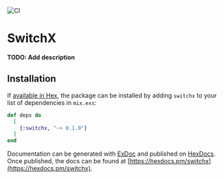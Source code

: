![CI](https://github.com/kalmik/switchx/workflows/Elixir%20CI/badge.svg?branch=master)

# SwitchX

**TODO: Add description**

## Installation

If [available in Hex](https://hex.pm/docs/publish), the package can be installed
by adding `switchx` to your list of dependencies in `mix.exs`:

```elixir
def deps do
  [
    {:switchx, "~> 0.1.0"}
  ]
end
```

Documentation can be generated with [ExDoc](https://github.com/elixir-lang/ex_doc)
and published on [HexDocs](https://hexdocs.pm). Once published, the docs can
be found at [https://hexdocs.pm/switchx](https://hexdocs.pm/switchx).

